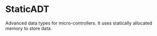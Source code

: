 # StaticADT

Advanced data types for micro-controllers. It uses statically allocated memory to store data.
